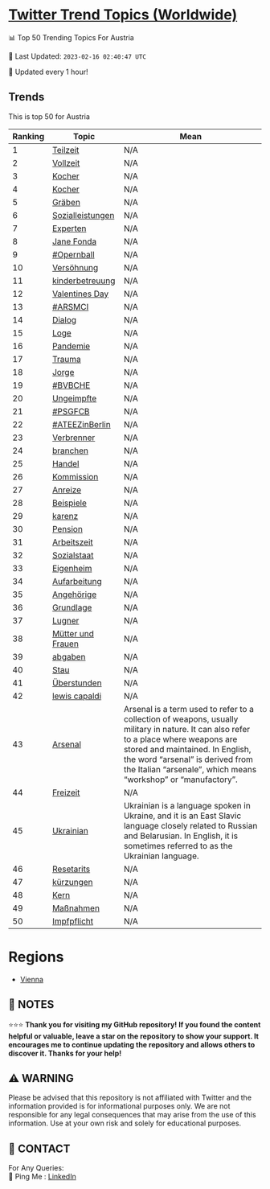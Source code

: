 [Twitter Trend Topics (Worldwide)](https://github.com/ErcinDedeoglu/Twitter-Trend-Topics)
==========


📊 Top 50 Trending Topics For Austria

📆 Last Updated: `2023-02-16 02:40:47 UTC`

🔧 Updated every 1 hour!


## Trends

This is top 50 for Austria

| Ranking | Topic | Mean |
| ------- | ------------ | ------------ |
| 1 | [Teilzeit](http://twitter.com/search?q=Teilzeit) | N/A |
| 2 | [Vollzeit](http://twitter.com/search?q=Vollzeit) | N/A |
| 3 | [Kocher](http://twitter.com/search?q=Kocher) | N/A |
| 4 | [Kocher](http://twitter.com/search?q=Kocher) | N/A |
| 5 | [Gräben](http://twitter.com/search?q=Gr%c3%a4ben) | N/A |
| 6 | [Sozialleistungen](http://twitter.com/search?q=Sozialleistungen) | N/A |
| 7 | [Experten](http://twitter.com/search?q=Experten) | N/A |
| 8 | [Jane Fonda](http://twitter.com/search?q=Jane+Fonda) | N/A |
| 9 | [#Opernball](http://twitter.com/search?q=%23Opernball) | N/A |
| 10 | [Versöhnung](http://twitter.com/search?q=Vers%c3%b6hnung) | N/A |
| 11 | [kinderbetreuung](http://twitter.com/search?q=kinderbetreuung) | N/A |
| 12 | [Valentines Day](http://twitter.com/search?q=Valentines+Day) | N/A |
| 13 | [#ARSMCI](http://twitter.com/search?q=%23ARSMCI) | N/A |
| 14 | [Dialog](http://twitter.com/search?q=Dialog) | N/A |
| 15 | [Loge](http://twitter.com/search?q=Loge) | N/A |
| 16 | [Pandemie](http://twitter.com/search?q=Pandemie) | N/A |
| 17 | [Trauma](http://twitter.com/search?q=Trauma) | N/A |
| 18 | [Jorge](http://twitter.com/search?q=Jorge) | N/A |
| 19 | [#BVBCHE](http://twitter.com/search?q=%23BVBCHE) | N/A |
| 20 | [Ungeimpfte](http://twitter.com/search?q=Ungeimpfte) | N/A |
| 21 | [#PSGFCB](http://twitter.com/search?q=%23PSGFCB) | N/A |
| 22 | [#ATEEZinBerlin](http://twitter.com/search?q=%23ATEEZinBerlin) | N/A |
| 23 | [Verbrenner](http://twitter.com/search?q=Verbrenner) | N/A |
| 24 | [branchen](http://twitter.com/search?q=branchen) | N/A |
| 25 | [Handel](http://twitter.com/search?q=Handel) | N/A |
| 26 | [Kommission](http://twitter.com/search?q=Kommission) | N/A |
| 27 | [Anreize](http://twitter.com/search?q=Anreize) | N/A |
| 28 | [Beispiele](http://twitter.com/search?q=Beispiele) | N/A |
| 29 | [karenz](http://twitter.com/search?q=karenz) | N/A |
| 30 | [Pension](http://twitter.com/search?q=Pension) | N/A |
| 31 | [Arbeitszeit](http://twitter.com/search?q=Arbeitszeit) | N/A |
| 32 | [Sozialstaat](http://twitter.com/search?q=Sozialstaat) | N/A |
| 33 | [Eigenheim](http://twitter.com/search?q=Eigenheim) | N/A |
| 34 | [Aufarbeitung](http://twitter.com/search?q=Aufarbeitung) | N/A |
| 35 | [Angehörige](http://twitter.com/search?q=Angeh%c3%b6rige) | N/A |
| 36 | [Grundlage](http://twitter.com/search?q=Grundlage) | N/A |
| 37 | [Lugner](http://twitter.com/search?q=Lugner) | N/A |
| 38 | [Mütter und Frauen](http://twitter.com/search?q=M%c3%bctter+und+Frauen) | N/A |
| 39 | [abgaben](http://twitter.com/search?q=abgaben) | N/A |
| 40 | [Stau](http://twitter.com/search?q=Stau) | N/A |
| 41 | [Überstunden](http://twitter.com/search?q=%c3%9cberstunden) | N/A |
| 42 | [lewis capaldi](http://twitter.com/search?q=lewis+capaldi) | N/A |
| 43 | [Arsenal](http://twitter.com/search?q=Arsenal) | Arsenal is a term used to refer to a collection of weapons, usually military in nature. It can also refer to a place where weapons are stored and maintained. In English, the word “arsenal” is derived from the Italian “arsenale”, which means “workshop” or “manufactory”. |
| 44 | [Freizeit](http://twitter.com/search?q=Freizeit) | N/A |
| 45 | [Ukrainian](http://twitter.com/search?q=Ukrainian) | Ukrainian is a language spoken in Ukraine, and it is an East Slavic language closely related to Russian and Belarusian. In English, it is sometimes referred to as the Ukrainian language. |
| 46 | [Resetarits](http://twitter.com/search?q=Resetarits) | N/A |
| 47 | [kürzungen](http://twitter.com/search?q=k%c3%bcrzungen) | N/A |
| 48 | [Kern](http://twitter.com/search?q=Kern) | N/A |
| 49 | [Maßnahmen](http://twitter.com/search?q=Ma%c3%9fnahmen) | N/A |
| 50 | [Impfpflicht](http://twitter.com/search?q=Impfpflicht) | N/A |



# Regions

* [Vienna](</Austria/Vienna.md>)



## 📝 NOTES

⭐⭐⭐ **Thank you for visiting my GitHub repository! If you found the content helpful or valuable, leave a star on the repository to show your support. It encourages me to continue updating the repository and allows others to discover it. Thanks for your help!**


## ⚠️ WARNING

Please be advised that this repository is not affiliated with Twitter and the information provided is for informational purposes only. We are not responsible for any legal consequences that may arise from the use of this information. Use at your own risk and solely for educational purposes.


## 📨 CONTACT

 For Any Queries:  
            🏓 Ping Me : [LinkedIn](https://www.linkedin.com/in/ercindedeoglu/)
